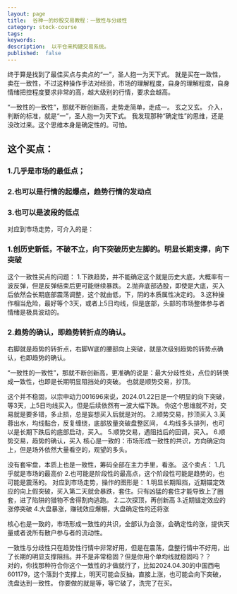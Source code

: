 ```yaml
---
layout: page
title:  谷神一的炒股交易教程：一致性与分歧性
category: stock-course
tags:
keywords:
description:  以平仓来构建交易系统。
published:  false
---
```



终于算是找到了最佳买点与卖点的“一”，圣人抱一为天下式。 
就是买在一致性，卖在一致性，不过这种操作手法对经验，市场的理解程度，自身的理解程度，自身情绪把控程度要求非常的高，越大级别的行情，要求会越高。

“一致性的一致性”，那就不断创新高，走势走简单，走成一。
玄之又玄。
介入，判断的标准，就是“一”，圣人抱一为天下式。
我发现那种“确定性”的思维，还是没改过来。这个思维本身是确定性的。可怕。

## 这个买点：
### 1.几乎是市场的最低点；
### 2.也可以是行情的起爆点，趋势行情的发动点
### 3.也可以是波段的低点

对应到市场走势，可介入的是：
### 1.创历史新低，不破不立，向下突破历史左脚的。明显长期支撑，向下突破
这个一致性买点的问题：
1.下跌趋势，并不能确定这个就是历史大底，大概率有一波反弹，但是反弹结束后更可能继续暴跌。
2.抛弃底部选股，即使是大底，买入后依然会长期底部震荡调整，这个就由低，下，阴的本质属性决定的。
3.这种操作相当危险，最好等个3天，或者上5日均线，但是底部，头部的市场整体参与者情绪是极具波动的。

### 2.趋势的确认，即趋势转折点的确认。
右脚就是趋势的转折点，右脚W底的腰部向上突破，就是次级别趋势的转势点确认，也即趋势的确认。

“一致性的一致性”，那就不断创新高，更准确的说是：最大分歧性处，点位的转换成一致性，也即是长期明显阻挡处的突破。
也就是顺势交易，抄顶。

这个并不稳固，以宗申动力001696来说，2024.01.22日是一个明显的向下突破，等3天，上5日均线买入，但是后续依然有一波大幅下跌。
你这个思维就不对，交易就是要多错，多止损，总是妄想买入后就是对的。
2.顺势交易，抄顶买入
3.芙蓉出水，均线黏合，反复缠绕，底部放量突破盘整区间，
4.均线多头排列，也可以是长期下跌后的底部启动，买入。
5.顺势交易，遇阻挡后的回调，买入。
6.顺势交易，趋势的确认，买入
核心是一致的：市场形成一致性的共识，方向确定向上，但是场外依然大量看空的，观望的多头。

没有套牢盘，本质上也是一致性，筹码全部在主力手里，看涨。
这个卖点：
1.几乎就是市场的最高价
2.也可能是阶段性的最高点，这个阶段性可能是趋势的，也可能是震荡的。
对应到市场走势，操作的图形是：
1.明显长期阻挡，近期锚定效应的向上假突破，买入第二天就会暴跌，套住。只有凶猛的套住才能导致上了圈套，进了陷阱的猎物不舍得割肉逃跑。
2.二次探顶，再创新高
3.近期锚定效应的涨停突破
4.大盘暴涨，赚钱效应爆棚，大盘确定性的还将涨

核心也是一致的，市场形成一致性的共识，全部认为会涨，会确定性的涨，提供天量或者说所有散户参与者的流动性。

一致性与分歧性只在趋势性行情中非常好用，但是在震荡，盘整行情中不好用，出了长期的明显支撑阻挡。并不是非常稳固？但是你用个单均线就稳固吗？？  
对的，你找那种符合你这个一致性的才做就行了，比如2024.04.30的中国西电601179，这个落到个支撑上，明天可能会反抽，直接上涨，也可能会向下突破，洗盘达到一致性。
你要做的就是等，等它破了，洗完了在买。

























